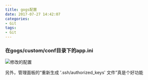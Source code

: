 ```yaml
---
title: gogs配置
date: 2017-07-27 14:42:07
categories:
- Git
tags:
- Git
---
```


### 在gogs/custom/conf目录下的app.ini

<!-- more -->

![修改的配置](https://user-images.githubusercontent.com/10329054/28657336-2f8d002c-72d9-11e7-9c3b-b6052d138caf.png "修改的配置")

另外，管理面板的“重新生成 '.ssh/authorized_keys' 文件”真是个好功能
